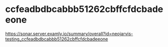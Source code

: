 # ccfeadbdbcabbb51262cbffcfdcbadeeone

https://sonar.server.examly.io/summary/overall?id=neojarvis-testing_ccfeadbdbcabbb51262cbffcfdcbadeeone

